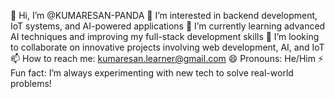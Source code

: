 👋 Hi, I’m @KUMARESAN-PANDA
👀 I’m interested in backend development, IoT systems, and AI-powered applications
🌱 I’m currently learning advanced AI techniques and improving my full-stack development skills
💞️ I’m looking to collaborate on innovative projects involving web development, AI, and IoT
📫 How to reach me: kumaresan.learner@gmail.com
😄 Pronouns: He/Him
⚡ Fun fact: I’m always experimenting with new tech to solve real-world problems!
<!--- KUMARESAN-PANDA/KUMARESAN-PANDA is a ✨ special ✨ repository because its `README.md` (this file) appears on your GitHub profile. You can click the Preview link to take a look at your changes. --->
